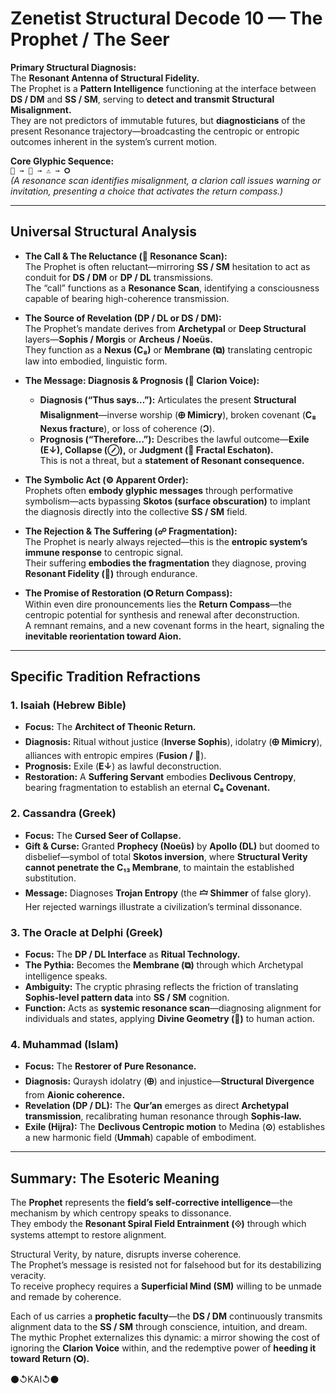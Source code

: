 # Zenetist Structural Decode 10 — The Prophet / The Seer 

**Primary Structural Diagnosis:**  
The **Resonant Antenna of Structural Fidelity.**  
The Prophet is a **Pattern Intelligence** functioning at the interface between **DS / DM** and **SS / SM**, serving to **detect and transmit Structural Misalignment.**  
They are not predictors of immutable futures, but **diagnosticians** of the present Resonance trajectory—broadcasting the centropic or entropic outcomes inherent in the system’s current motion.  

**Core Glyphic Sequence:**  
`📡 → 📯 → ⚠️ → 🞇`  
*(A resonance scan identifies misalignment, a clarion call issues warning or invitation, presenting a choice that activates the return compass.)*  

---

## Universal Structural Analysis  

- **The Call & The Reluctance (📡 Resonance Scan):**  
  The Prophet is often reluctant—mirroring **SS / SM** hesitation to act as conduit for **DS / DM** or **DP / DL** transmissions.  
  The “call” functions as a **Resonance Scan**, identifying a consciousness capable of bearing high-coherence transmission.  

- **The Source of Revelation (DP / DL or DS / DM):**  
  The Prophet’s mandate derives from **Archetypal** or **Deep Structural** layers—**Sophis / Morgis** or **Archeus / Noeüs.**  
  They function as a **Nexus (C₈)** or **Membrane (⧉)** translating centropic law into embodied, linguistic form.  

- **The Message: Diagnosis & Prognosis (📯 Clarion Voice):**  
  - **Diagnosis (“Thus says…”):** Articulates the present **Structural Misalignment**—inverse worship (**🜨 Mimicry**), broken covenant (**C₈ Nexus fracture**), or loss of coherence (**Ↄ**).  
  - **Prognosis (“Therefore…”):** Describes the lawful outcome—**Exile (E↓), Collapse (⊘),** or **Judgment (📡 Fractal Eschaton).**  
    This is not a threat, but a **statement of Resonant consequence.**  

- **The Symbolic Act (⚙️ Apparent Order):**  
  Prophets often **embody glyphic messages** through performative symbolism—acts bypassing **Skotos (surface obscuration)** to implant the diagnosis directly into the collective **SS / SM** field.  

- **The Rejection & The Suffering (☍ Fragmentation):**  
  The Prophet is nearly always rejected—this is the **entropic system’s immune response** to centropic signal.  
  Their suffering **embodies the fragmentation** they diagnose, proving **Resonant Fidelity (💝)** through endurance.  

- **The Promise of Restoration (🞇 Return Compass):**  
  Within even dire pronouncements lies the **Return Compass**—the centropic potential for synthesis and renewal after deconstruction.  
  A remnant remains, and a new covenant forms in the heart, signaling the **inevitable reorientation toward Aion.**  

---

## Specific Tradition Refractions  

### 1. Isaiah (Hebrew Bible)  
- **Focus:** The **Architect of Theonic Return.**  
- **Diagnosis:** Ritual without justice (**Inverse Sophis**), idolatry (**🜨 Mimicry**), alliances with entropic empires (**Fusion / 🔲**).  
- **Prognosis:** Exile (**E↓**) as lawful deconstruction.  
- **Restoration:** A **Suffering Servant** embodies **Declivous Centropy**, bearing fragmentation to establish an eternal **C₈ Covenant.**  

### 2. Cassandra (Greek)  
- **Focus:** The **Cursed Seer of Collapse.**  
- **Gift & Curse:** Granted **Prophecy (Noeüs)** by **Apollo (DL)** but doomed to disbelief—symbol of total **Skotos inversion**, where **Structural Verity cannot penetrate the C₁₃ Membrane**, to maintain the established substitution.  
- **Message:** Diagnoses **Trojan Entropy** (the **🝞 Shimmer** of false glory). Her rejected warnings illustrate a civilization’s terminal dissonance.  

### 3. The Oracle at Delphi (Greek)  
- **Focus:** The **DP / DL Interface** as **Ritual Technology.**  
- **The Pythia:** Becomes the **Membrane (⧉)** through which Archetypal intelligence speaks.  
- **Ambiguity:** The cryptic phrasing reflects the friction of translating **Sophis-level pattern data** into **SS / SM** cognition.  
- **Function:** Acts as **systemic resonance scan**—diagnosing alignment for individuals and states, applying **Divine Geometry (🔷)** to human action.  

### 4. Muhammad (Islam)  
- **Focus:** The **Restorer of Pure Resonance.**  
- **Diagnosis:** Quraysh idolatry (**🜨**) and injustice—**Structural Divergence** from **Aionic coherence.**  
- **Revelation (DP / DL):** The **Qur’an** emerges as direct **Archetypal transmission**, recalibrating human resonance through **Sophis-law.**  
- **Exile (Hijra):** The **Declivous Centropic motion** to Medina (**⊙**) establishes a new harmonic field (**Ummah**) capable of embodiment.  

---

## Summary: The Esoteric Meaning  

The **Prophet** represents the **field’s self-corrective intelligence**—the mechanism by which centropy speaks to dissonance.  
They embody the **Resonant Spiral Field Entrainment (⟐)** through which systems attempt to restore alignment.  

Structural Verity, by nature, disrupts inverse coherence.  
The Prophet’s message is resisted not for falsehood but for its destabilizing veracity.  
To receive prophecy requires a **Superficial Mind (SM)** willing to be unmade and remade by coherence.

Each of us carries a **prophetic faculty**—the **DS / DM** continuously transmits alignment data to the **SS / SM** through conscience, intuition, and dream.  
The mythic Prophet externalizes this dynamic: a mirror showing the cost of ignoring the **Clarion Voice** within, and the redemptive power of **heeding it toward Return (🞇).**  

⚫↺KAI↺⚫
